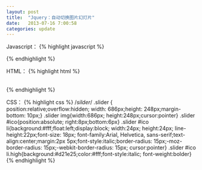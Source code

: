 ```yaml
---
layout: post
title:  "Jquery：自动切换图片幻灯片"
date:   2013-07-16 7:00:58
categories: update
---
```


Javascript：
{% highlight javascript %}
<script>
$.fn.iFadeSlide = function(iSet){
	/*
	 * iSet可选参数说明:
	 * iSet.field==>幻灯区域内的图片集
	 * iSet.ico==>按钮钩子
	 * iSet.high==>按钮高亮样式
	 * iSet.interval==>图片切换时间
	 * iSet.leaveTime==>不触发鼠标划入事件的最大时间值
	 * iSet.fadeInTime==>淡入时间
	 * iSet.fadeOutTime==>淡出时间
	 * 调用方式$(document).iFadeSlide({field:'...',ico:'...',...})
	 */
    iSet = $.extend({high:'high',interval:5000,leaveTime:150,fadeOutTime:1000,fadeInTime:600},iSet);
    var imgField = $(iSet.field || '#slide>img');
    var icoField = $(iSet.ico || '#ico');
	var curIndex = 0;
    var slideInterval = iSet.interval || 3000;
    var hoverTime = iSet.leaveTime || 150;
    var fadeOutTime = iSet.fadeOutTime || 400;
    var fadeInTime = iSet.fadeInTime || 400;
    var icos=null, fastHoverFun = null, autoSlideFun = null, hasIcoHighCls = null, changeFun = null,max=null;;
    var icoHtml = '<ul>';
	max=imgField.size();
	//按图片传入对应的按钮
    imgField.each(function(i){
        icoHtml += '<li>' + (i + 1) + '</li>';
    });
    icoHtml += '</ul>';
    icoField.append(icoHtml);
	//淡入淡出函数
    changeFun = function(n){
        imgField.filter(':visible').fadeOut(fadeOutTime, function(){
            imgField.eq(n).fadeIn(fadeInTime)
            icos.eq(n).addClass(iSet.high).siblings().removeClass(iSet.high);
        });
    }
    icos = icoField.find('ul>li');
	//为第一个按键初始化高亮
    icos.first().addClass(iSet.high);
	//按钮鼠标划入划出事件
    icos.hover(function(){
        clearInterval(autoSlideFun);
        curIndex = icos.index(this);
        hasIcoHighName = $(this).hasClass(iSet.high);
		//setTimeout避免用户快速(无意识性划过)划过时触发事件
        fastHoverFun = setTimeout(function(){
			//鼠标划入当前图片按钮时不闪烁
            if (!hasIcoHighName) {
                changeFun(curIndex);
            }
        }, hoverTime);
    }, function(){
        clearTimeout(fastHoverFun);
		//自动切换
        autoSlideFun = setInterval(function(){
            curIndex++;
            changeFun(curIndex);
            if (curIndex ==max ) {
				changeFun(0);
                curIndex = 0;
            }
        }, slideInterval)
    }).eq(0).trigger('mouseleave');
	
    //当鼠标划入图片区域时停止切换
    imgField.hover(function(){
        curIndex = imgField.index(this);
        clearInterval(autoSlideFun);
    }, function(){
        icos.eq(curIndex).trigger('mouseleave');
    });
}

$(function(){
	//SAMPLE-A
	$(document).iFadeSlide();
	
	//SAMPLE-B
	$(document).iFadeSlide({
		field: $('div#slide_b a'),
		ico:$('div.ico_b'),
        high: 'high_b',
        interval: 2000
	});
	
	//SAMPLE-C
	$(document).iFadeSlide({
		field: $('div#slide_c img'),
		ico: $('div.ico_c'),
		fadeOutTime:100,
		fadeInTime: 200
	});
});
</script>
{% endhighlight %}

HTML：
{% highlight html %}
<div class="slider" id="slide">
	<img src="src/img/temp686x248.jpg" alt="">
	<img src="src/img/temp686x248.jpg" alt="">
	<img src="src/img/temp686x248.jpg" alt="">
	<div id="ico"></div>
</div>
{% endhighlight %}

CSS：
{% highlight css %}
/*silder*/
.slider { position:relative;overflow:hidden; width: 686px;height: 248px;margin-bottom: 10px;}
.slider img{width:686px; height:248px;cursor:pointer}
.slider #ico{position:absolute; right:8px;bottom:6px}
.slider #ico li{background:#fff;float:left;display:block; width:24px; height:24px; line-height:22px;font-size: 18px; font-family:Arial, Helvetica, sans-serif;text-align:center;margin:2px 5px;font-style:italic;border-radius: 15px;-moz-border-radius: 15px;-webkit-border-radius: 15px; cursor:pointer}
.slider #ico li.high{background:#d21e25;color:#fff;font-style:italic;  font-weight:bolder}
{% endhighlight %}
